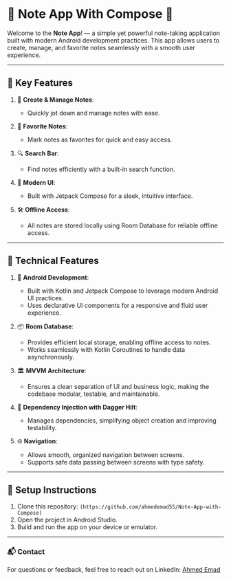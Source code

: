 # 📝 Note App With Compose 📱

Welcome to the **Note App**! — a simple yet powerful note-taking application built with modern Android development practices. This app allows users to create, manage, and favorite notes seamlessly with a smooth user experience.

---

## 🌟 Key Features

1. 📝 **Create & Manage Notes**:
   - Quickly jot down and manage notes with ease.

2. 💖 **Favorite Notes**:
   - Mark notes as favorites for quick and easy access.

3. 🔍 **Search Bar**:
   - Find notes efficiently with a built-in search function.

4. 🎨 **Modern UI**:
   - Built with Jetpack Compose for a sleek, intuitive interface.

5. 🛠️ **Offline Access**:
   - All notes are stored locally using Room Database for reliable offline access.

---

## 🔧 Technical Features

1. 📱 **Android Development**:
   - Built with Kotlin and Jetpack Compose to leverage modern Android UI practices.
   - Uses declarative UI components for a responsive and fluid user experience.

2. 📦 **Room Database**:
   - Provides efficient local storage, enabling offline access to notes.
   - Works seamlessly with Kotlin Coroutines to handle data asynchronously.

3. 🏛 **MVVM Architecture**:
   - Ensures a clean separation of UI and business logic, making the codebase modular, testable, and maintainable.

4. 🧩 **Dependency Injection with Dagger Hilt**:
   - Manages dependencies, simplifying object creation and improving testability.

5. 🌐 **Navigation**:
   - Allows smooth, organized navigation between screens.
   - Supports safe data passing between screens with type safety.

---

## 📲 Setup Instructions

1. Clone this repository: `(https://github.com/ahmedemad55/Note-App-with-Compose)`
2. Open the project in Android Studio.
3. Build and run the app on your device or emulator.

---

### 📬 Contact
For questions or feedback, feel free to reach out on LinkedIn: [Ahmed Emad](https://www.linkedin.com/in/ahmed-emad-%F0%9F%87%B5%F0%9F%87%B8-010a52262/)

